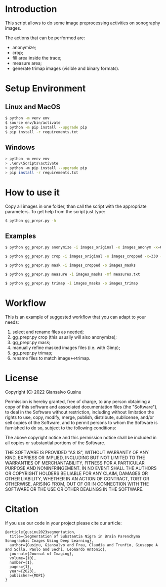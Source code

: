 # Introduction
This script allows to do some image preprocessing activities on sonography images.

The actions that can be performed are:
- anonymize;
- crop;
- fill area inside the trace;
- measure area;
- generate trimap images (visible and binary formats).

# Setup Environment

## Linux and MacOS
```sh
$ python -m venv env
$ source env/bin/activate
$ python -m pip install --upgrade pip
$ pip install -r requirements.txt
```

## Windows
```sh
> python -m venv env
> .\env\Scripts\activate
> python -m pip install --upgrade pip
> pip install -r requirements.txt
```

# How to use it
Copy all images in one folder, than call the script with the appropriate parameters. To get help from the script just type:
```sh
$ python gg_prepr.py -h
```

## Examples

```sh
$ python gg_prepr.py anonymize -i images_original -o images_anonym -x=0 -y=0 -w=640 -hi=100

$ python gg_prepr.py crop -i images_original -o images_cropped -x=330 -y=165 -w=300 -hi=300

$ python gg_prepr.py mask -i images_cropped -o images_masks

$ python gg_prepr.py measure -i images_masks -mf measures.txt

$ python gg_prepr.py trimap -i images_masks -o images_trimap
```

# Workflow
This is an example of suggested workflow that you can adapt to your needs:
1. select and rename files as needed;
2. gg_prepr.py crop (this usually will also anonymize);
3. gg_prepr.py mask;
4. manually refine masked images files (i.e. with Gimp);
5. gg_prepr.py trimap;
6. rename files to match image<->trimap.

# License

Copyright (C) 2022 Giansalvo Gusinu

Permission is hereby granted, free of charge, to any person obtaining a 
copy of this software and associated documentation files (the "Software"),
to deal in the Software without restriction, including without limitation
the rights to use, copy, modify, merge, publish, distribute, sublicense,
and/or sell copies of the Software, and to permit persons to whom the
Software is furnished to do so, subject to the following conditions:

The above copyright notice and this permission notice shall be included in
all copies or substantial portions of the Software.

THE SOFTWARE IS PROVIDED "AS IS", WITHOUT WARRANTY OF ANY KIND, EXPRESS OR
IMPLIED, INCLUDING BUT NOT LIMITED TO THE WARRANTIES OF MERCHANTABILITY,
FITNESS FOR A PARTICULAR PURPOSE AND NONINFRINGEMENT. IN NO EVENT SHALL
THE AUTHORS OR COPYRIGHT HOLDERS BE LIABLE FOR ANY CLAIM, DAMAGES OR OTHER
LIABILITY, WHETHER IN AN ACTION OF CONTRACT, TORT OR OTHERWISE, ARISING
FROM, OUT OF OR IN CONNECTION WITH THE SOFTWARE OR THE USE OR OTHER
DEALINGS IN THE SOFTWARE.

# Citation
If you use our code in your project please cite our article:

```
@article{gusinu2023segmentation,
  title={Segmentation of Substantia Nigra in Brain Parenchyma Sonographic Images Using Deep Learning},
  author={Gusinu, Giansalvo and Frau, Claudia and Trunfio, Giuseppe A and Solla, Paolo and Sechi, Leonardo Antonio},
  journal={Journal of Imaging},
  volume={10},
  number={1},
  pages={1},
  year={2023},
  publisher={MDPI}
}

```
